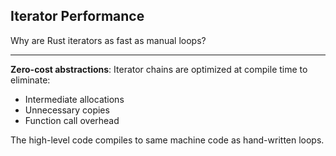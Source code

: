 ## Iterator Performance

Why are Rust iterators as fast as manual loops?

---

**Zero-cost abstractions**: Iterator chains are optimized at compile time to eliminate:
- Intermediate allocations
- Unnecessary copies
- Function call overhead

The high-level code compiles to same machine code as hand-written loops.

